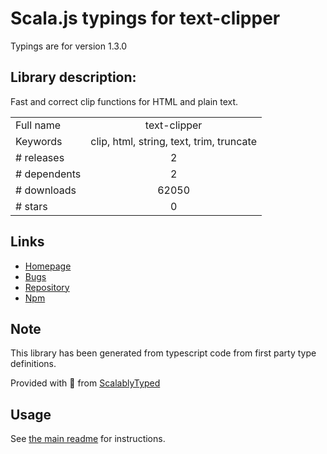 
# Scala.js typings for text-clipper

Typings are for version 1.3.0

## Library description:
Fast and correct clip functions for HTML and plain text.

|                    |                 |
| ------------------ | :-------------: |
| Full name          | text-clipper |
| Keywords           | clip, html, string, text, trim, truncate |
| # releases         | 2 |
| # dependents       | 2 |
| # downloads        | 62050 |
| # stars            | 0 |

## Links
- [Homepage](https://github.com/arendjr/text-clipper#readme)
- [Bugs](https://github.com/arendjr/text-clipper/issues)
- [Repository](https://github.com/arendjr/text-clipper)
- [Npm](https://www.npmjs.com/package/text-clipper)
    


## Note
This library has been generated from typescript code from first party type definitions.

Provided with :purple_heart: from [ScalablyTyped](https://github.com/oyvindberg/ScalablyTyped)

## Usage
See [the main readme](../../readme.md) for instructions.


